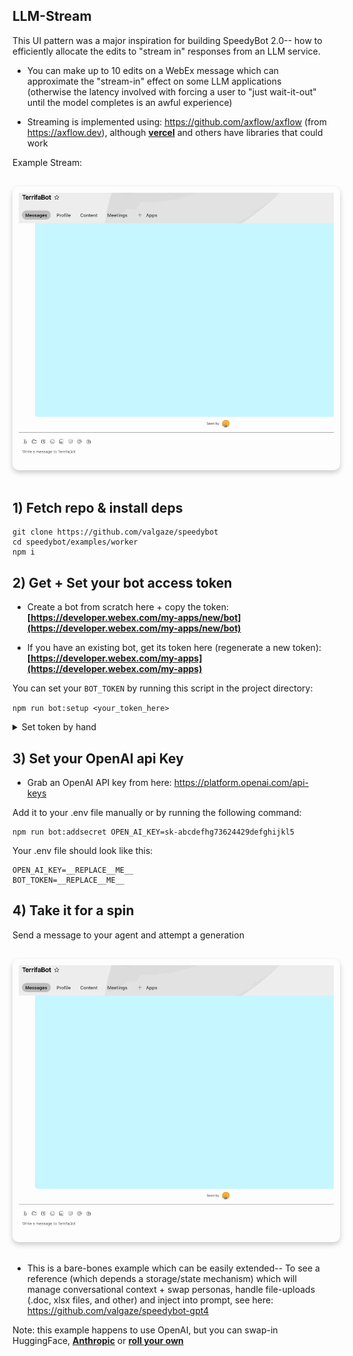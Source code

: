 ## LLM-Stream

This UI pattern was a major inspiration for building SpeedyBot 2.0-- how to efficiently allocate the edits to "stream in" responses from an LLM service.

- You can make up to 10 edits on a WebEx message which can approximate the "stream-in" effect on some LLM applications (otherwise the latency involved with forcing a user to "just wait-it-out" until the model completes is an awful experience)

- Streaming is implemented using: https://github.com/axflow/axflow (from https://axflow.dev), although **[vercel](https://sdk.vercel.ai/docs/concepts/streaming)** and others have libraries that could work

Example Stream:

<img src="https://github.com/valgaze/speedybot-utils/blob/main/assets/various/llm_stream.gif?raw=true"   
    :style="{ filter: isDark ? 'invert(1)' : 'none' }"
    style="
      margin: 1rem 0px;
      display: inline-block;
      max-width: 100%;
      height: auto;
      border-radius: 10px;
      box-shadow: 0 4px 8px rgba(0, 0, 0, 0.2);
      padding: 10px;
    "/>

## 1) Fetch repo & install deps

```
git clone https://github.com/valgaze/speedybot
cd speedybot/examples/worker
npm i
```

## 2) Get + Set your bot access token

- Create a bot from scratch here + copy the token: **[https://developer.webex.com/my-apps/new/bot](https://developer.webex.com/my-apps/new/bot)**

- If you have an existing bot, get its token here (regenerate a new token): **[https://developer.webex.com/my-apps](https://developer.webex.com/my-apps)**

You can set your `BOT_TOKEN` by running this script in the project directory:

`npm run bot:setup <your_token_here>`

<details><summary>Set token by hand</summary>

Copy the file **[.env.example](.env.example)** as `.env` in the root of your project and save your access token under the `BOT_TOKEN` field, ex

```
BOT_TOKEN=__REPLACE__ME__
```

</details>

## 3) Set your OpenAI api Key

- Grab an OpenAI API key from here: https://platform.openai.com/api-keys

Add it to your .env file manually or by running the following command:

```
npm run bot:addsecret OPEN_AI_KEY=sk-abcdefhg73624429defghijkl5
```

Your .env file should look like this:

```
OPEN_AI_KEY=__REPLACE__ME__
BOT_TOKEN=__REPLACE__ME__
```

## 4) Take it for a spin

Send a message to your agent and attempt a generation

<img src="https://github.com/valgaze/speedybot-utils/blob/main/assets/various/llm_stream.gif?raw=true" 
   :style="{ filter: isDark ? 'invert(1)' : 'none' }"
    style="
      margin: 1rem 0px;
      display: inline-block;
      max-width: 100%;
      height: auto;
      border-radius: 10px;
      box-shadow: 0 4px 8px rgba(0, 0, 0, 0.2);
      padding: 10px;
    "/>

- This is a bare-bones example which can be easily extended-- To see a reference (which depends a storage/state mechanism) which will manage conversational context + swap personas, handle file-uploads (.doc, xlsx files, and other) and inject into prompt, see here: https://github.com/valgaze/speedybot-gpt4

Note: this example happens to use OpenAI, but you can swap-in HuggingFace, **[Anthropic](https://docs.axflow.dev/documentation/models/anthropic-completion.html)** or **[roll your own](https://docs.axflow.dev/guides/models/bring-your-own-models.html)**

<script setup>
import { useData } from 'vitepress'
import { useCustomStore } from "./../../.vitepress/util/store";
const { isDark } = useData()
const store = useCustomStore()
</script>
